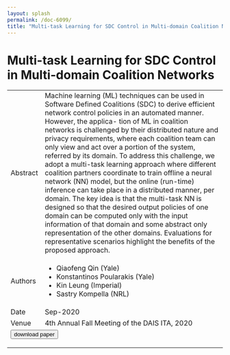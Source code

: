 ```yaml
---
layout: splash
permalink: /doc-6099/
title: "Multi-task Learning for SDC Control in Multi-domain Coalition Networks"
---
```


# Multi-task Learning for SDC Control in Multi-domain Coalition Networks

<table>
    <tbody>
    <tr>
        <td>Abstract</td>
        <td>Machine learning (ML) techniques can be used in Software Defined Coalitions (SDC) to derive efficient network control policies in an automated manner. However, the applica- tion of ML in coalition networks is challenged by their distributed nature and privacy requirements, where each coalition team can only view and act over a portion of the system, referred by its domain. To address this challenge, we adopt a multi-task learning approach where different coalition partners coordinate to train offline a neural network (NN) model, but the online (run-time) inference can take place in a distributed manner, per domain. The key idea is that the multi-task NN is designed so that the desired output policies of one domain can be computed only with the input information of that domain and some abstract only representation of the other domains. Evaluations for representative scenarios highlight the benefits of the proposed approach.</td>
    </tr>
    <tr>
        <td>Authors</td>
        <td>
            <ul>
                <li>Qiaofeng Qin (Yale)</li>
                <li>Konstantinos Poularakis (Yale)</li>
                <li>Kin Leung (Imperial)</li>
                <li>Sastry Kompella (NRL)</li>
            </ul>
        </td>
    </tr>
    <tr>
        <td>Date</td>
        <td>Sep-2020</td>
    </tr>
    <tr>
        <td>Venue</td>
        <td>4th Annual Fall Meeting of the DAIS ITA, 2020</td>
    </tr>
        <tr>
            <td colspan="2">
                <form method="get" action="https://ibm.box.com/v/doc-6099-paper">
                    <button type="submit">download paper</button>
                </form>
            </td>
        </tr>
    </tbody>
</table>
